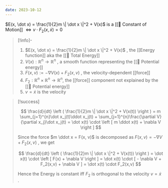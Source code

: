 ```yaml
---
date: 2023-10-12
---
```

$E(x, \dot x) = \frac{1}{2}m \| \dot x \|^2 + V(x)$ is a [[📘 Constant of Motion]] $\Leftrightarrow v \cdot F_2(x,\dot x)=0$

>[!info]-
> 1. $E(x, \dot x) = \frac{1}{2}m \| \dot x \|^2 + V(x)$ , the [[Energy function]] aka the [[📘 Total Energy]]
> 2. $V(x) : \mathbb{R}^n \rightarrow \mathbb{R}^n$ , a smooth function representing the [[📘 Potential energy]]
> 3. $F(x,v) := - \nabla V(x) + F_2(x,v)$ , the velocity-dependent [[force]]
> 4. $F_2 : \mathbb{R}^n \times \mathbb{R}^n \rightarrow \mathbb{R}^n$, the [[force]] component not explained by the [[📘 Potential energy]]
> 5. $v = \dot x$ is the velocity

>[!success]
>
> $$ \frac{d}{dt} \left ( \frac{1}{2}m \| \dot x \|^2 + V(x(t)) \right ) = m \sum_{j=1}^{n}\dot x_j(t)\ddot x_j(t) + \sum_{j=1}^{n}\frac{\partial V}{\partial x_j}\dot x_j(t) = \dot x(t) \cdot \left [ m \ddot x(t) + \nabla V \right ] $$
> 
> Since the force $m \ddot x = F(x, v)$ is decomposed as $F(x,v) = - \nabla V + F_2(x,v)$ , we get
> 
> $$ \frac{d}{dt} \left ( \frac{1}{2}m \| \dot x \|^2 + V(x(t)) \right ) = \dot x(t) \cdot \left [ F(x) + \nabla V \right ] = \dot x(t) \cdot [ - \nabla V + F_2(x,v) + \nabla V ] = \dot x(t) \cdot F_2(x,v) $$
> 
> Hence the Energy is constant iff $F_2$ is orthogonal to the velocity $v = \dot x$ .
